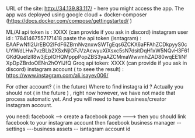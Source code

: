 URL of the site:  http://34.139.83.117/ - here you might access the app. The app was deployed using google cloud + docker-composer (https://docs.docker.com/compose/gettingstarted/ ) 

ML/AI api token is : XXXX (can provide if you ask in discord) 
instagram user id : 17841467557171418
paste the api token (isntagram)  : EAAFwNfI2UrEBO2IFdF6ZBrnNvznxwSWTgEqs6ZCKX6aFFAhZCDkpyyS0cUYlWdLHw7vzBLb2XSxNjlOFJVzAcwyuXiXsxc5sN7dsitDqH1xW5NQvH3F61GKdQueIzII8w3jEpIOHQMpppPopZBS3yaAZCMmaWwvmhZAD80wqEE1iNfXpDpZBrdoOENn2hOYlJfQ
Groq api token: XXXX (can provide if you ask in discord) 
instagram account ( to seee the result) : https://www.instagram.com/ali.isayev006/

For other account? ( in the future) 
Where to find instagra id ? Actually you should not ( in the future ) , right now however, we have not made that process automatic yet. And you will need to have business/creator instagram account. 

you need:
facebook --> create a facebook page ---> then you should link facebook to your instagram account
then 
facebook business manager -- settings ---business assets -- isntagram account id 

